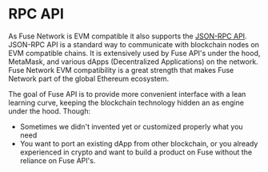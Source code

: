 # RPC API

As Fuse Network is EVM compatible it also supports the  [JSON-RPC API](https://ethereum.org/en/developers/docs/apis/json-rpc/).  JSON-RPC API is a standard way to communicate with blockchain nodes on EVM compatible chains. It is extensively used by Fuse API's under the hood, MetaMask, and various dApps (Decentralized Applications) on the network. Fuse Network EVM compatibility is a great strength that makes Fuse Network part of the global Ethereum ecosystem.

The goal of Fuse API is to provide more convenient interface with a lean learning curve, keeping the blockchain technology hidden an as engine under the hood.  Though:

* Sometimes we didn't invented yet or customized properly what you need
* You want to port an existing dApp from other blockchain, or you already experienced in crypto and want to build a product on Fuse without the reliance on Fuse API's.&#x20;
